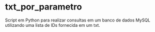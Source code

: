 # txt_por_parametro
Script em Python para realizar consultas em um banco de dados MySQL utilizando uma lista de IDs fornecida em um txt.
